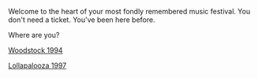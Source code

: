 Welcome to the heart of your most fondly remembered music festival.
You don't need a ticket.  You've been here before.

Where are you?

[Woodstock 1994](woodstock-1994/woodstock-1994.md)

[Lollapalooza 1997](lollapalooza-1997/lollapalooza-1997.md)
